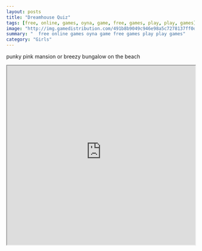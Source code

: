 ```yaml
---
layout: posts
title: "Dreamhouse Quiz"
tags: [free, online, games, oyna, game, free, games, play, play, games]
image: "http://img.gamedistribution.com/491b8b9049c946e98a5c7278137ff0d8.jpg"
summary: "  free online games oyna game free games play play games"
category: "Girls"
---
```


punky pink mansion or breezy bungalow on the beach

<iframe width="100%" height="480px;" src="http://flash.gamedistribution.com?game=491b8b9049c946e98a5c7278137ff0d8"></iframe>